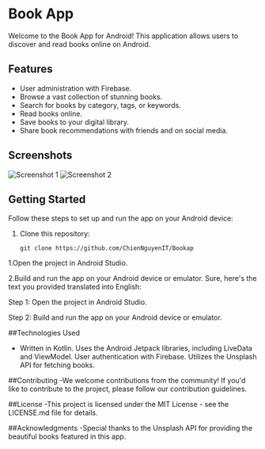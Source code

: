 # Book App

Welcome to the Book App for Android! This application allows users to discover and read books online on Android.

## Features
- User administration with Firebase.
- Browse a vast collection of stunning books.
- Search for books by category, tags, or keywords.
- Read books online.
- Save books to your digital library.
- Share book recommendations with friends and on social media.

## Screenshots
![Screenshot 1](https://github.com/ChienNguyenIT/Bookapp/assets/127098641/cda14490-12b4-483e-a421-5f9b9df071eb)
![Screenshot 2](https://github.com/ChienNguyenIT/Bookapp/assets/127098641/d373d65d-879a-41da-aa42-734eaccde971)

## Getting Started

Follow these steps to set up and run the app on your Android device:

1. Clone this repository:

   ```shell
   git clone https://github.com/ChienNguyenIT/Bookap

1.Open the project in Android Studio.

2.Build and run the app on your Android device or emulator.
Sure, here's the text you provided translated into English:

Step 1: Open the project in Android Studio.

Step 2: Build and run the app on your Android device or emulator.

##Technologies Used
- Written in Kotlin. Uses the Android Jetpack libraries, including LiveData and ViewModel. User authentication with Firebase. Utilizes the Unsplash API for fetching books.

##Contributing
-We welcome contributions from the community! If you'd like to contribute to the project, please follow our contribution guidelines.

##License
-This project is licensed under the MIT License - see the LICENSE.md file for details.

##Acknowledgments
-Special thanks to the Unsplash API for providing the beautiful books featured in this app.
